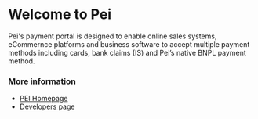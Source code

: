 # Welcome to Pei

Pei's payment portal is designed to enable online sales systems, eCommernce platforms and business software to accept multiple payment methods including cards, bank claims (IS) and Pei’s native BNPL payment method. 

### More information
* [PEI Homepage](https://pei.is)
* [Developers page](https://pei.is/developer)
